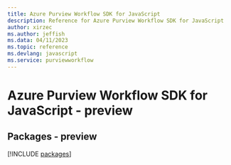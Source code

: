 ```yaml
---
title: Azure Purview Workflow SDK for JavaScript
description: Reference for Azure Purview Workflow SDK for JavaScript
author: xirzec
ms.author: jeffish
ms.data: 04/11/2023
ms.topic: reference
ms.devlang: javascript
ms.service: purviewworkflow
---
```

# Azure Purview Workflow SDK for JavaScript - preview
## Packages - preview
[!INCLUDE [packages](purview-workflow-index.md)]